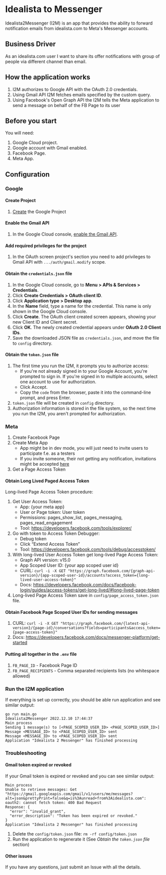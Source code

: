 # Idealista to Messenger

Idealista2Messenger (I2M) is an app that provides the ability to forward notification emails from idealista.com 
to Meta's Messenger accounts.

## Business Driver

As an idealista.com user I want to share its offer notifications with group of people via different channel than email.

## How the application works

1. I2M authorizes to Google API with the OAuth 2.0 credentials.
2. Using Gmail API I2M fetches emails specified by the custom query.
3. Using Facebook's Open Graph API the I2M tells the Meta application to send a message on behalf of the FB Page to its user

## Before you start

You will need:

1. Google Cloud project.
2. Google account with Gmail enabled.
3. Facebook Page.
4. Meta App.


## Configuration

### Google

#### Create Project
1. [Create](https://console.cloud.google.com/projectcreate) the Google Project

#### Enable the Gmail API
1. In the Google Cloud console, [enable the Gmail API](https://console.cloud.google.com/flows/enableapi?apiid=gmail.googleapis.com).

#### Add required privileges for the project
1. In the OAuth screen project's section you need to add privileges to Gmail API with `.../auth/gmail.modify` scope.

#### Obtain the `credentials.json` file 
1. In the Google Cloud console, go to **Menu > APIs & Services > Credentials**.
2. Click **Create Credentials > OAuth client ID**.
3. Click **Application type > Desktop app**.
4. In the **Name** field, type a name for the credential. This name is only shown in the Google Cloud console.
5. Click **Create**. The OAuth client created screen appears, showing your new Client ID and Client secret.
6. Click **OK**. The newly created credential appears under **OAuth 2.0 Client IDs**.
7. Save the downloaded JSON file as `credentials.json`, and move the file to `config` directory.

#### Obtain the `token.json` file
1. The first time you run the I2M, it prompts you to authorize access:
   - If you're not already signed in to your Google Account, you're prompted to sign in. If you're signed in to multiple accounts, select one account to use for authorization.
   - Click Accept.
   - Copy the `code` from the browser, paste it into the command-line prompt, and press Enter.
2. `token.json` file will be created in `config` directory.
3. Authorization information is stored in the file system, so the next time you run the I2M, you aren't prompted for authorization.

### Meta

1. Create Facebook Page
2. Create Meta App
   - App might be in dev mode, you will just need to invite users to participate f.e. as a testers
   - If you invite someone, their not getting any notification, invitations might be accepted [here](https://developers.facebook.com/settings/developer/requests/)
3. Get a Page Access Token

#### Obtain Long Lived Paged Access Token
Long-lived Page Access Token procedure:
1. Get User Access Token:
   - App: {your meta app}
   - User or Page token: User token
   - Permissions: pages_show_list, pages_messaging, pages_read_engagement
   - Tool: https://developers.facebook.com/tools/explorer/
2. Go with token to Access Token Debugger:
   - Debug token
   - Click “Extend Access Token”
   - Tool: https://developers.facebook.com/tools/debug/accesstoken/
3. With long-lived User Access Token get long-lived Page Access Token:
   - Graph API version: v15.0
   - App Scoped User ID: {your app scoped user id} 
   - CURL: `curl -i -X GET "https://graph.facebook.com/{graph-api-version}/{app-scoped-user-id}/accounts?access_token={long-lived-user-access-token}"`
   - Docs: https://developers.facebook.com/docs/facebook-login/guides/access-tokens/get-long-lived/#long-lived-page-token
4. Long-lived Page Access Token save in `config/page_access_token.json` file.

#### Obtain Facebook Page Scoped User IDs for sending messages
1. CURL: `curl -i -X GET "https://graph.facebook.com/{latest-api-version}/{page-id}/conversations?fields=participants&access_token={page-access-token}"`
2. Docs: https://developers.facebook.com/docs/messenger-platform/get-started

#### Putting all together in the `.env` file

1. `FB_PAGE_ID` - Facebook Page ID
2. `FB_PAGE_RECIPIENTS` - Comma separated recipients lists (no whitespace allowed) 

### Run the I2M application

If everything is set up correctly, you should be able run application and see similar output:

```
go run main.go
Idealista2Messenger 2022.12.10 17:44:37
Main process
Sending 1 message(s) to [<PAGE_SCOPED_USER_ID> <PAGE_SCOPED_USER_ID>]
Message <MESSAGE_ID> to <PAGE_SCOPED_USER_ID> sent
Message <MESSAGE_ID> to <PAGE_SCOPED_USER_ID> sent
Application "Idealista 2 Messenger" has finished processing
```

### Troubleshooting

#### Gmail token expired or revoked

If your Gmail token is expired or revoked and you can see similar output:
```
Main process
Unable to retrieve messages: Get "https://gmail.googleapis.com/gmail/v1/users/me/messages?alt=json&prettyPrint=false&q=is%3Aunread+from%3Aidealista.com": oauth2: cannot fetch token: 400 Bad Request
Response: {
  "error": "invalid_grant",
  "error_description": "Token has been expired or revoked."
}
Application "Idealista 2 Messenger" has finished processing
```

1. Delete the `config/token.json` file: `rm -rf config/token.json`
2. Run the application to regenerate it (See _Obtain the `token.json` file_ section)

#### Other issues
If you have any questions, just submit an Issue with all the details. 